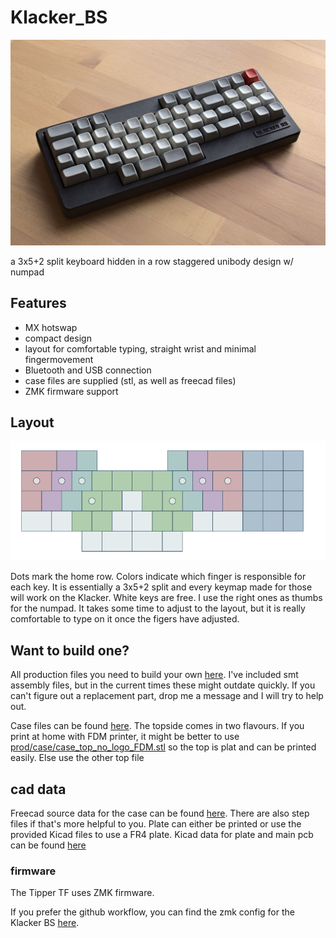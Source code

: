 # Klacker_BS
![klacker front](./img/klacker_front.jpg)

a 3x5+2 split keyboard hidden in a row staggered unibody design w/ numpad

## Features

- MX hotswap
- compact design
- layout for comfortable typing, straight wrist and minimal fingermovement
- Bluetooth and USB connection 
- case files are supplied (stl, as well as freecad files)
- ZMK firmware support

## Layout
![layout](./img/klacker_layout.png)

Dots mark the home row. Colors indicate which finger is responsible for each key. It is essentially a 3x5+2 split and every keymap made for those will work on the Klacker. White keys are free. I use the right ones as thumbs for the numpad.
It takes some time to adjust to the layout, but it is really comfortable to type on it once the figers have adjusted.

## Want to build one?
All production files you need to build your own [here](./prod).
I've included smt assembly files, but in the current times these might outdate quickly. If you can't figure out a replacement part, drop me a message and I will try to help out.

Case files can be found [here](./prod/case). The topside comes in two flavours. If you print at home with FDM printer, it might be better to use [prod/case/case_top_no_logo_FDM.stl](./prod/case/case_top_no_logo_FDM.stl) so the top is plat and can be printed easily. Else use the other top file

## cad data
Freecad source data for the case can be found [here](./cad_source). There are also step files if that's more helpful to you.
Plate can either be printed or use the provided Kicad files to use a FR4 plate.
Kicad data for plate and main pcb can be found [here](./pcb)

### firmware 
The Tipper TF uses ZMK firmware.

If you prefer the github workflow, you can find the zmk config for the Klacker BS [here](https://github.com/weteor/Klacker_BS-Config). 


